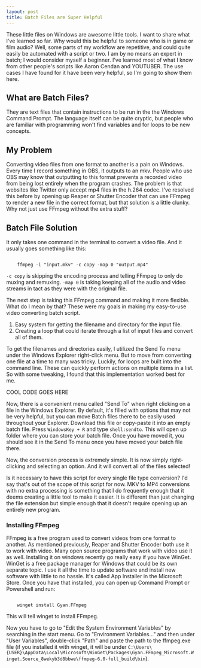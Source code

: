 ```yaml
---
layout: post
title: Batch Files are Super Helpful
---
```


<!-- I don't really care for the font -->

These little files on Windows are awesome little tools. I want to share what I've learned so far. Why would this be helpful to someone who is in game or film audio? Well, some parts of my workflow are repetitive, and could quite easily be automated with a script or two. I am by no means an expert in batch; I would consider myself a beginner. I've learned most of what I know from other people's scripts like Aaron Cendan and YOUTUBER. The use cases I have found for it have been very helpful, so I'm going to show them here.

## What are Batch Files?

They are text files that contain instructions to be run in the the Windows Command Prompt. The language itself can be quite cryptic, but people who are familiar with programming won't find variables and for loops to be new concepts. 

## My Problem

Converting video files from one format to another is a pain on Windows. Every time I record something in OBS, it outputs to an mkv. People who use OBS may know that outputting to this format prevents a recorded video from being lost entirely when the program crashes. The problem is that websites like Twitter only accept mp4 files in the h.264 codec. I've resolved this before by opening up Reaper or Shutter Encoder that can use FFmpeg to render a new file in the correct format, but that solution is a little clunky. Why not just use FFmpeg without the extra stuff?


## Batch File Solution

It only takes one command in the terminal to convert a video file. And it usually goes something like this:

<code>
	ffmpeg -i "input.mkv" -c copy -map 0 "output.mp4"
</code>

<code>-c copy</code> is skipping the encoding process and telling FFmpeg to only do muxing and remuxing. <code>-map 0</code> is taking keeping all of the audio and video streams in tact as they were with the original file.

The next step is taking this FFmpeg command and making it more flexible. What do I mean by that? These were my goals in making my easy-to-use video converting batch script.
1. Easy system for getting the filename and directory for the input file. 
2. Creating a loop that could iterate through a list of input files and convert all of them.

To get the filenames and directories easily, I utilized the Send To menu under the Windows Explorer right-click menu. But to move from converting one file at a time to many was tricky. Luckily, for loops are built into the command line. These can quickly perform actions on multiple items in a list. So with some tweaking, I found that this implementation worked best for me.

<!-- Github gist goes here -->

COOL CODE GOES HERE

Now, there is a convenient menu called "Send To" when right clicking on a file in the Windows Explorer. By default, it's filled with options that may not be very helpful, but you can move Batch files there to be easily used throughout your Explorer. Download this file or copy-paste it into an empty batch file. Press <code>WindowsKey + R</code> and type <code>shell:sendto</code>. This will open up folder where you can store your batch file. Once you have moved it, you should see it in the Send To menu once you have moved your batch file there.

Now, the conversion process is extremely simple. It is now simply right-clicking and selecting an option. And it will convert all of the files selected!

Is it necessary to have this script for every single file type conversion? I'd say that's out of the scope of this script for now. MKV to MP4 conversions with no extra processing is something that I do frequently enough that it deems creating a little tool to make it easier. It is different than just changing the file extension but simple enough that it doesn't require opening up an entirely new program.

<!-- including a tutorial may be out of scope for this post-->

### Installing FFmpeg

FFmpeg is a free program used to convert videos from one format to another. As mentioned previously, Reaper and Shutter Encoder both use it to work with video. Many open source programs that work with video use it as well. Installing it on windows recently go really easy if you have WinGet. WinGet is a free package manager for Windows that could be its own separate topic. I use it all the time to update software and install new software with little to no hassle. It's called App Installer in the Microsoft Store. Once you have that installed, you can open up Command Prompt or Powershell and run:

<code>
	winget install Gyan.FFmpeg
</code>

This will tell winget to install FFmpeg. <!-- There is likely another step for adding FFmpeg to the list of cmdlets that the terminal searches for -->

Now you have to go to "Edit the System Environment Variables" by searching in the start menu. Go to "Environment Variables..." and then under "User Variables", double-click "Path" and paste the path to the ffmpeg.exe file (if you installed it with winget, it will be under <code>C:\Users\\{USER}\AppData\Local\Microsoft\WinGet\Packages\Gyan.FFmpeg_Microsoft.Winget.Source_8wekyb3d8bbwe\ffmpeg-6.0-full_build\bin</code>).

#
